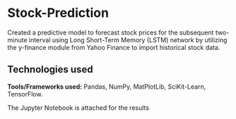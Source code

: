 # Stock-Prediction

Created a predictive model to forecast stock prices for the subsequent two-minute interval using Long Short-Term
Memory (LSTM) network by utilizing the y-finance module from Yahoo Finance to import historical stock data.

## Technologies used

**Tools/Frameworks used:** Pandas, NumPy, MatPlotLib, SciKit-Learn, TensorFlow.

The Jupyter Notebook is attached for the results


